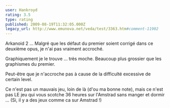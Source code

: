 ```yaml
---
user: Hankroyd
rating: 3.5
type: rating
published: 2009-08-19T11:32:05.000Z
legacy_url: http://www.emunova.net/veda/test/3363.htm#comment-11902
---
```

Arkanoid 2 ...
Malgré que les défaut du premier soient corrigé dans ce deuxième opus, je n'ai pas vraiment accroché.

Graphiquement je le trouve ... très moche. Beaucoup plus grossier que les graphismes du premier.

Peut-être que je n'accroche pas à cause de la difficulté excessive de certain level.

Ce n'est pas un mauvais jeu, loin de là (d'ou ma bonne note), mais ce n'est pas LE jeu qui vous scotche 36 heures sur l'Amstrad sans manger et dormir ... (Si, il y a des jeux comme ca sur Amstrad !)